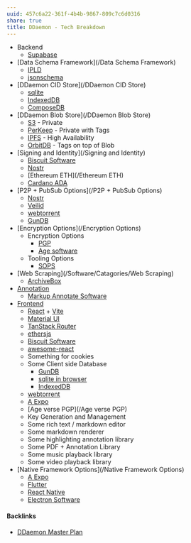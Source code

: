 ```yaml
---
uuid: 457c6a22-361f-4b4b-9867-809c7c6d0316
share: true
title: DDaemon - Tech Breakdown
---
```

* Backend
	* [Supabase](/85a1e96b-889a-4349-a47e-0064a7e8d0fa)
* [Data Schema Framework](/Data Schema Framework)
	* [IPLD](/a39a50ba-fe84-4382-9509-82f36b211619)
	* [jsonschema](/ae47732c-10e8-4d3b-b365-9c3902febdfa)
* [DDaemon CID Store](/DDaemon CID Store)
	* [sqlite](/1a1ccc57-1ba3-4ba7-8db9-9eb945b88d85)
	* [IndexedDB](/9fea8cfd-e8fa-4324-921c-e9455862e374)
	* [ComposeDB](/d032418e-7c27-4e08-b566-b3852936be11)
* [DDaemon Blob Store](/DDaemon Blob Store)
	* [S3](/cc64a399-1cbe-44ee-ab4a-f36343a593ff) - Private
	* [PerKeep](/9c7ee4a4-18d0-452d-b707-cc2decd6b425) - Private with Tags
	* [IPFS](/e1636216-dee3-430e-949c-3b2c24c36701) - High Availability 
	* [OrbitDB](/36e8ce81-5c50-479f-a9bd-2eff92802abf) - Tags on top of Blob
* [Signing and Identity](/Signing and Identity)
	* [Biscuit Software](/e92a03b3-9567-47a7-9c24-ce4ccb4119c6)
	* [Nostr](/78abfe73-37cb-4f3b-9e08-faad85669fb7)
	* [Ethereum ETH](/Ethereum ETH)
	* [Cardano ADA](/9e1589e4-691e-4050-9b4a-5f8058f70fae)
* [P2P + PubSub Options](/P2P + PubSub Options)
	* [Nostr](/78abfe73-37cb-4f3b-9e08-faad85669fb7)
	* [Veilid](/70565ff6-d3ef-4e93-b9bb-f72117b0c4f4)
	* [webtorrent](/b19e478c-5609-4ffe-aac6-6e32214a7805)
	* [GunDB](/8f3e0515-4b00-4f3e-b694-8ea82fa38baf)
* [Encryption Options](/Encryption Options)
	* Encryption Options
		* [PGP](/5df9b58c-313a-42ac-a127-c48bcb1d8bcb)
		* [Age software](/fb4bc5ab-ea80-4856-a0ba-f2396175a226)
	* Tooling Options
		* [SOPS](/b0184386-24ec-4ca7-a059-61eabe00bd69)
* [Web Scraping](/Software/Catagories/Web Scraping)
	* [ArchiveBox](/405b67dc-be60-4211-ad64-9d65188fbef8)
* [Annotation](/02313f15-9c64-4b12-9c56-383ff9adcdf3)
	* [Markup Annotate Software](/f55d6794-c0fe-41dd-acf6-08bdac14df73)
* [Frontend](/Software/Catagories/Frontend)
	* [React](/619698de-3602-4330-9105-e35853626f66) + [Vite](/263e1cf3-f0ee-4e9d-867e-1f9de045bd24)
	* [Material UI](/feec4c88-d33d-4610-a7c0-0f8c14c21aba)
	* [TanStack Router](/0febb078-3725-468b-af44-8db4caf00fd3)
	* [ethersjs](/d833138c-b1fc-488b-81a1-195e6298178e)
	* [Biscuit Software](/e92a03b3-9567-47a7-9c24-ce4ccb4119c6)
	* [awesome-react](https://github.com/enaqx/awesome-react)
	* Something for cookies
	* Some Client side Database
		* [GunDB](/8f3e0515-4b00-4f3e-b694-8ea82fa38baf)
		* [sqlite in browser](/6620f215-4c86-4617-9f85-dc3e1cb95291)
		* [IndexedDB](/9fea8cfd-e8fa-4324-921c-e9455862e374)
	* [webtorrent](/b19e478c-5609-4ffe-aac6-6e32214a7805)
	* [A Expo](/164855b1-2f14-4f3e-8aa2-b6b4eeb17fb7)
	* [Age verse PGP](/Age verse PGP)
	* Key Generation and Management
	* Some rich text / markdown editor
	* Some markdown renderer
	* Some highlighting annotation library
	* Some PDF + Annotation Library
	* Some music playback library
	* Some video playback library
* [Native Framework Options](/Native Framework Options)
	* [A Expo](/164855b1-2f14-4f3e-8aa2-b6b4eeb17fb7)
	* [Flutter](/7b3f2975-da07-4d0d-a05b-d51b56e42184)
	* [React Native](/d3877cc3-89b3-4cdc-bdf2-12500b438d88)
	* [Electron Software](/393cce93-b698-40cf-bfbb-51f0fcfc1734)

#### Backlinks

* [DDaemon Master Plan](/58fef7f0-c9dc-44b3-949f-1c034bc24cf2)